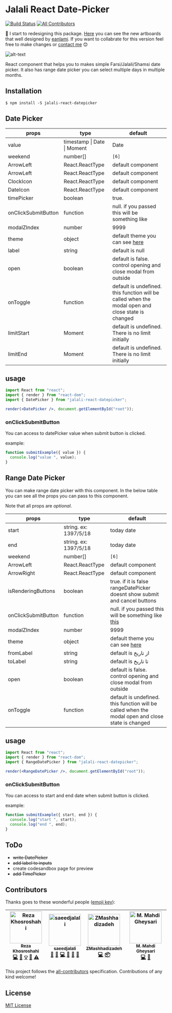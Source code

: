 # Jalali React Date-Picker

[![Build Status](https://travis-ci.org/rzkhosroshahi/react-jalali-datepicker.svg?branch=master)](https://travis-ci.org/rzkhosroshahi/react-jalali-datepicker)
[![All Contributors](https://img.shields.io/badge/all_contributors-4-orange.svg?style=flat-square)](#contributors)

🚨 I start to redesigning this package. [Here](https://www.figma.com/file/tuXbhHlGs8eQpL1l0NAHHe/Calender?node-id=0%3A1) you can see the new artboards that well designed by [eanlami](https://dribbble.com/eanlami). If you want to collabrate for this version feel free to make changes or [contact me](rzkhosroshahi@gmail.com) 😊

![alt-text](./help/banner.png)

React component that helps you to makes simple Farsi/Jalali/Shamsi date picker. It also has range date picker you can select multiple days in multiple months.

## Installation

`$ npm install -S jalali-react-datepicker`

## Date Picker

| props               | type                                | default                                                                                                             |
| ------------------- | ----------------------------------- | ------------------------------------------------------------------------------------------------------------------- |
| value               | timestamp &#124; Date &#124; Moment | Date                                                                                                                | Moment | today date |
| weekend             | number[]                            | `[6]`                                                                                                               |
| ArrowLeft           | React.ReactType                     | default component                                                                                                   |
| ArrowLeft           | React.ReactType                     | default component                                                                                                   |
| ClockIcon           | React.ReactType                     | default component                                                                                                   |
| DateIcon            | React.ReactType                     | default component                                                                                                   |
| timePicker          | boolean                             | true.                                                                                                               |
| onClickSubmitButton | function                            | null. if you passed this will be something like                                                                     |
| modalZIndex         | number                              | 9999                                                                                                                |
| theme               | object                              | default theme you can see [here](https://github.com/rzkhosroshahi/react-jalali-datepicker/blob/master/src/theme.ts) |
| label               | string                              | default is null                                                                                                     |
| open                | boolean                             | default is false. control opening and close modal from outside                                                      |
| onToggle            | function                            | default is undefined. this function will be called when the modal open and close state is changed                   |
| limitStart          | Moment                              | default is undefined. There is no limit initially                                                                   |
| limitEnd            | Moment                              | default is undefined. There is no limit initially                                                                   |

## usage

```jsx
import React from "react";
import { render } from "react-dom";
import { DatePicker } from "jalali-react-datepicker";

render(<DatePicker />, document.getElementById("root"));
```

### onClickSubmitButton

You can access to datePicker value when submit button is clicked.

example:

```javascript
function submitExample({ value }) {
  console.log("value ", value);
}
```

## Range Date Picker

You can make range date picker with this component. In the below table you can see all the props you can pass to this component.

Note that all props are _optional_.

| props               | type                  | default                                                                                                                                                 |
| ------------------- | --------------------- | ------------------------------------------------------------------------------------------------------------------------------------------------------- |
| start               | string. ex: 1397/5/18 | today date                                                                                                                                              |
| end                 | string. ex: 1397/5/18 | today date                                                                                                                                              |
| weekend             | number[]              | `[6]`                                                                                                                                                   |
| ArrowLeft           | React.ReactType       | default component                                                                                                                                       |
| ArrowRight          | React.ReactType       | default component                                                                                                                                       |
| isRenderingButtons  | boolean               | true. if it is false rangeDatePicker doesnt show submit and cancel buttons                                                                              |
| onClickSubmitButton | function              | null. if you passed this will be something like [this](https://github.com/rzkhosroshahi/react-jalali-datepicker/tree/submit-button#onClickSubmitButton) |
| modalZIndex         | number                | 9999                                                                                                                                                    |
| theme               | object                | default theme you can see [here](https://github.com/rzkhosroshahi/react-jalali-datepicker/blob/master/src/theme.ts)                                     |
| fromLabel           | string                | default is از تاریخ                                                                                                                                     |
| toLabel             | string                | default is تا تاریخ                                                                                                                                     |
| open                | boolean               | default is false. control opening and close modal from outside                                                                                          |
| onToggle            | function              | default is undefined. this function will be called when the modal open and close state is changed                                                       |

## usage

```jsx
import React from "react";
import { render } from "react-dom";
import { RangeDatePicker } from "jalali-react-datepicker";

render(<RangeDatePicker />, document.getElementById("root"));
```

### onClickSubmitButton

You can access to start and end date when submit button is clicked.

example:

```javascript
function submitExample({ start, end }) {
  console.log("start ", start);
  console.log("end ", end);
}
```

## ToDo

- ~~write DatePicker~~
- ~~add label to inputs~~
- create codesandbox page for preview
- ~~add TimePicker~~

## Contributors

Thanks goes to these wonderful people ([emoji key](https://github.com/kentcdodds/all-contributors#emoji-key)):

<!-- ALL-CONTRIBUTORS-LIST:START - Do not remove or modify this section -->
<!-- prettier-ignore -->
| [<img src="https://avatars1.githubusercontent.com/u/11410506?v=4" width="100px;" alt="Reza Khosroshahi"/><br /><sub><b>Reza Khosroshahi</b></sub>](https://reza.blue)<br />[💻](https://github.com/rzkhosroshahi/react-jalali-datepicker/commits?author=rzkhosroshahi "Code") [📖](https://github.com/rzkhosroshahi/react-jalali-datepicker/commits?author=rzkhosroshahi "Documentation") [💡](#example-rzkhosroshahi "Examples") [🤔](#ideas-rzkhosroshahi "Ideas, Planning, & Feedback") [⚠️](https://github.com/rzkhosroshahi/react-jalali-datepicker/commits?author=rzkhosroshahi "Tests") | [<img src="https://avatars2.githubusercontent.com/u/15178117?v=4" width="100px;" alt="saeedjalali"/><br /><sub><b>saeedjalali</b></sub>](http://saeedjalali.ir)<br />[💬](#question-saeedjalali1 "Answering Questions") [🐛](https://github.com/rzkhosroshahi/react-jalali-datepicker/issues?q=author%3Asaeedjalali1 "Bug reports") [💻](https://github.com/rzkhosroshahi/react-jalali-datepicker/commits?author=saeedjalali1 "Code") [🤔](#ideas-saeedjalali1 "Ideas, Planning, & Feedback") [👀](#review-saeedjalali1 "Reviewed Pull Requests") [📢](#talk-saeedjalali1 "Talks") | [<img src="https://avatars1.githubusercontent.com/u/13132435?v=4" width="100px;" alt="ZMashhadizadeh"/><br /><sub><b>ZMashhadizadeh</b></sub>](https://github.com/ZMashhadizadeh)<br />[💻](https://github.com/rzkhosroshahi/react-jalali-datepicker/commits?author=ZMashhadizadeh "Code") [📦](#platform-ZMashhadizadeh "Packaging/porting to new platform") | [<img src="https://avatars.githubusercontent.com/u/67825501?v=4" width="100px;" alt="M. Mahdi Gheysari"/><br /><sub><b>M. Mahdi Gheysari</b></sub>](https://github.com/mmgh900)<br />[💻](https://github.com/rzkhosroshahi/react-jalali-datepicker/commits?author=mmgh900 "Code") [📖](https://github.com/rzkhosroshahi/react-jalali-datepicker/commits?author=mmgh900 "Documentation") |
| :---: | :---: | :---: | :---: |

<!-- ALL-CONTRIBUTORS-LIST:END -->

This project follows the [all-contributors](https://github.com/kentcdodds/all-contributors) specification. Contributions of any kind welcome!

## License

[MIT License](https://github.com/rzkhosroshahi/react-jalali-datepicker/blob/datePicker/LICENSE)
